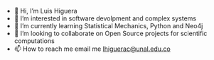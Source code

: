 - 👋 Hi, I’m Luis Higuera
- 👀 I’m interested in software devolpment and complex systems
- 🌱 I’m currently learning Statistical Mechanics, Python and Neo4j
- 💞️ I’m looking to collaborate on Open Source projects for scientific computations
- 📫 How to reach me email me lhiguerac@unal.edu.co

<!---
complexluise/complexluise is a ✨ special ✨ repository because its `README.md` (this file) appears on your GitHub profile.
You can click the Preview link to take a look at your changes.
--->
